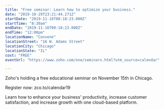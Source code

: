 ```yaml
---
title: "Free seminar: Learn how to optimize your business."
date: "2019-10-29T23:21:44.271Z"
startDate: "2019-11-16T00:18:23.000Z"
startTime: "8:30am"
endDate: "2019-11-16T00:18:23.000Z"
endTime: "12:00pm"
locationName: "Convene"
locationStreet: "16 W. Adams Street"
locationCity: "Chicago"
locationState: "IL"
cost: "FREE"
eventUrl: "https://www.zoho.com/one/seminars.html?utm_source=calendar"

---
```


Zoho's holding a free educational seminar on November 15th in Chicago. 

Register now: zco.to/calendar19

Learn how to enhance your business' productivity, increase customer satisfaction, and increase growth with one cloud-based platform.

